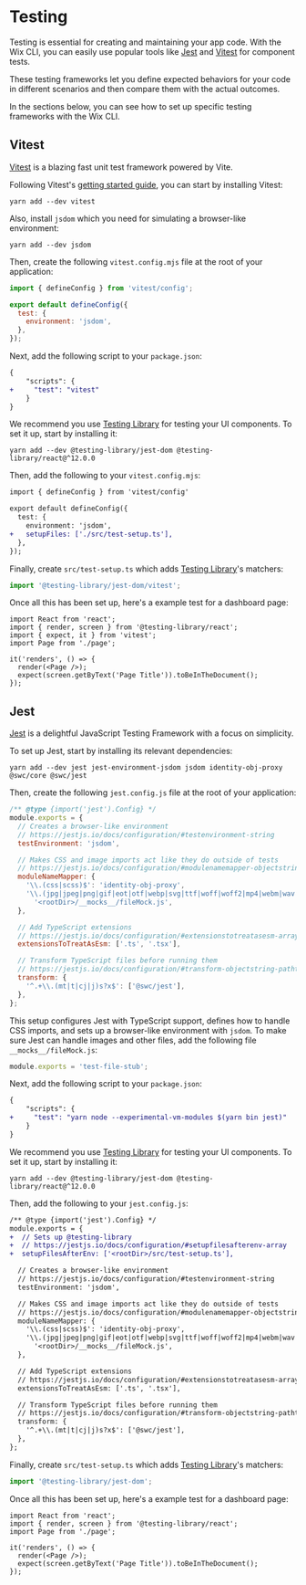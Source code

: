 # Testing

Testing is essential for creating and maintaining your app code. With the Wix CLI, you can easily use popular tools like [Jest](https://jestjs.io/) and [Vitest](https://vitest.dev/) for component tests.

These testing frameworks let you define expected behaviors for your code in different scenarios and then compare them with the actual outcomes.

In the sections below, you can see how to set up specific testing frameworks with the Wix CLI.

## Vitest

[Vitest](https://vitest.dev/) is a blazing fast unit test framework powered by Vite.

Following Vitest's [getting started guide](https://vitest.dev/guide/), you can start by installing Vitest:

```
yarn add --dev vitest
```

Also, install `jsdom` which you need for simulating a browser-like environment:

```
yarn add --dev jsdom
```

Then, create the following `vitest.config.mjs` file at the root of your application:

```javascript
import { defineConfig } from 'vitest/config';

export default defineConfig({
  test: {
    environment: 'jsdom',
  },
});
```

Next, add the following script to your `package.json`:

```diff
{
    "scripts": {
+     "test": "vitest"
    }
}
```

We recommend you use [Testing Library](https://testing-library.com/) for testing your UI components. To set it up, start by installing it:

```
yarn add --dev @testing-library/jest-dom @testing-library/react@^12.0.0
```

Then, add the following to your `vitest.config.mjs`:

```diff
import { defineConfig } from 'vitest/config'

export default defineConfig({
  test: {
    environment: 'jsdom',
+   setupFiles: ['./src/test-setup.ts'],
  },
});
```

Finally, create `src/test-setup.ts` which adds [Testing Library](https://testing-library.com/)'s matchers:

```typescript
import '@testing-library/jest-dom/vitest';
```

Once all this has been set up, here's a example test for a dashboard page:

```tsx
import React from 'react';
import { render, screen } from '@testing-library/react';
import { expect, it } from 'vitest';
import Page from './page';

it('renders', () => {
  render(<Page />);
  expect(screen.getByText('Page Title')).toBeInTheDocument();
});
```

## Jest

[Jest](https://jestjs.io/) is a delightful JavaScript Testing Framework with a focus on simplicity.

To set up Jest, start by installing its relevant dependencies:

```
yarn add --dev jest jest-environment-jsdom jsdom identity-obj-proxy @swc/core @swc/jest
```

Then, create the following `jest.config.js` file at the root of your application:

```javascript
/** @type {import('jest').Config} */
module.exports = {
  // Creates a browser-like environment
  // https://jestjs.io/docs/configuration/#testenvironment-string
  testEnvironment: 'jsdom',

  // Makes CSS and image imports act like they do outside of tests
  // https://jestjs.io/docs/configuration/#modulenamemapper-objectstring-string--arraystring
  moduleNameMapper: {
    '\\.(css|scss)$': 'identity-obj-proxy',
    '\\.(jpg|jpeg|png|gif|eot|otf|webp|svg|ttf|woff|woff2|mp4|webm|wav|mp3|m4a|aac|oga)$':
      '<rootDir>/__mocks__/fileMock.js',
  },

  // Add TypeScript extensions
  // https://jestjs.io/docs/configuration/#extensionstotreatasesm-arraystring
  extensionsToTreatAsEsm: ['.ts', '.tsx'],

  // Transform TypeScript files before running them
  // https://jestjs.io/docs/configuration/#transform-objectstring-pathtotransformer--pathtotransformer-object
  transform: {
    '^.+\\.(mt|t|cj|j)s?x$': ['@swc/jest'],
  },
};
```

This setup configures Jest with TypeScript support, defines how to handle CSS imports, and sets up a browser-like environment with `jsdom`. To make sure Jest can handle images and other files, add the following file `__mocks__/fileMock.js`:

```javascript
module.exports = 'test-file-stub';
```

Next, add the following script to your `package.json`:

```diff
{
    "scripts": {
+     "test": "yarn node --experimental-vm-modules $(yarn bin jest)"
    }
}
```

We recommend you use [Testing Library](https://testing-library.com/) for testing your UI components. To set it up, start by installing it:

```
yarn add --dev @testing-library/jest-dom @testing-library/react@^12.0.0
```

Then, add the following to your `jest.config.js`:

```diff
/** @type {import('jest').Config} */
module.exports = {
+  // Sets up @testing-library
+  // https://jestjs.io/docs/configuration/#setupfilesafterenv-array
+  setupFilesAfterEnv: ['<rootDir>/src/test-setup.ts'],

  // Creates a browser-like environment
  // https://jestjs.io/docs/configuration/#testenvironment-string
  testEnvironment: 'jsdom',

  // Makes CSS and image imports act like they do outside of tests
  // https://jestjs.io/docs/configuration/#modulenamemapper-objectstring-string--arraystring
  moduleNameMapper: {
    '\\.(css|scss)$': 'identity-obj-proxy',
    '\\.(jpg|jpeg|png|gif|eot|otf|webp|svg|ttf|woff|woff2|mp4|webm|wav|mp3|m4a|aac|oga)$':
      '<rootDir>/__mocks__/fileMock.js',
  },

  // Add TypeScript extensions
  // https://jestjs.io/docs/configuration/#extensionstotreatasesm-arraystring
  extensionsToTreatAsEsm: ['.ts', '.tsx'],

  // Transform TypeScript files before running them
  // https://jestjs.io/docs/configuration/#transform-objectstring-pathtotransformer--pathtotransformer-object
  transform: {
    '^.+\\.(mt|t|cj|j)s?x$': ['@swc/jest'],
  },
};
```

Finally, create `src/test-setup.ts` which adds [Testing Library](https://testing-library.com/)'s matchers:

```typescript
import '@testing-library/jest-dom';
```

Once all this has been set up, here's a example test for a dashboard page:

```tsx
import React from 'react';
import { render, screen } from '@testing-library/react';
import Page from './page';

it('renders', () => {
  render(<Page />);
  expect(screen.getByText('Page Title')).toBeInTheDocument();
});
```
